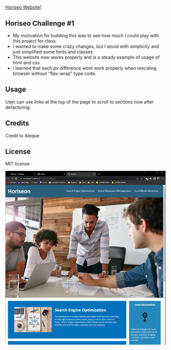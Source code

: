 # <Module-1-Challenge>

<a href="https://mandaark17.github.io/module1challenge/">Horiseo Website!</a>

## Horiseo Challenge #1
- My motivation for building this was to see how much I could play with this project for class.
- I wanted to make some crazy changes, but I stood with simplicity and just simplified some fonts and classes
- This website now works properly and is a steady example of usage of html and css.
- I learned that each px difference wont work properly when rescaling browser without "flex-wrap" type code.


## Usage
User can use links at the top of the page to scroll to sections now after defactoring.

## Credits
Credit to Aleque

## License
MIT license

<img src="./assets/images/Screenshot 2023-04-19 183311.png" />


